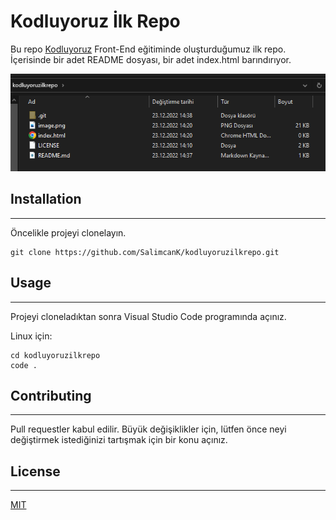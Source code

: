 # Kodluyoruz İlk Repo

Bu repo [Kodluyoruz](https://kodluyoruz.org/tr/kodluyoruz/) Front-End eğitiminde oluşturduğumuz ilk repo. İçerisinde bir adet README dosyası, bir adet index.html barındırıyor.

![image](image.png)

## Installation
---

Öncelikle projeyi clonelayın.

```
git clone https://github.com/SalimcanK/kodluyoruzilkrepo.git
```

## Usage
---

Projeyi cloneladıktan sonra Visual Studio Code programında açınız.

Linux için:

```
cd kodluyoruzilkrepo
code .
```

## Contributing
---

Pull requestler kabul edilir. Büyük değişiklikler için, lütfen önce neyi değiştirmek istediğinizi tartışmak için bir konu açınız.

## License
---

[MIT](https://choosealicense.com/licenses/mit/)